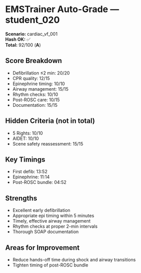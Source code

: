 # EMSTrainer Auto-Grade — student_020
**Scenario:** cardiac_vf_001  
**Hash OK:** ✅  
**Total:** 92/100 (**A**)

## Score Breakdown
- Defibrillation ≤2 min: 20/20
- CPR quality: 12/15
- Epinephrine timing: 10/10
- Airway management: 15/15
- Rhythm checks: 10/10
- Post-ROSC care: 10/15
- Documentation: 15/15

## Hidden Criteria (not in total)
- 5 Rights: 10/10
- AIDET: 10/10
- Scene safety reassessment: 15/15

## Key Timings
- First defib: 13:52
- Epinephrine: 11:14
- Post-ROSC bundle: 04:52

## Strengths
- Excellent early defibrillation
- Appropriate epi timing within 5 minutes
- Timely, effective airway management
- Rhythm checks at proper 2-min intervals
- Thorough SOAP documentation

## Areas for Improvement
- Reduce hands-off time during shock and airway transitions
- Tighten timing of post-ROSC bundle